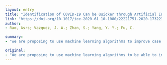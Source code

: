 ```yaml
---
layout: entry
title: "Identification of COVID-19 Can be Quicker through Artificial Intelligence framework using a Mobile Phone-Based Survey in the Populations when Cities/Towns Are Under Quarantine Public's early response to the novel coronavirus-infected pneumonia"
link: "https://doi.org/10.1017/ice.2020.61 10.1080/22221751.2020.1732232"
author:
- Rao, Asrs; Vazquez, J. A.; Zhan, S.; Yang, Y. Y.; Fu, C.

summary:
- "we are proposing to use machine learning algorithms to improve case identifications of COVID-19. This will also reduce the spread in the susceptible populations. We are using a mobile phone-based web survey to improve cases identifications. The algorithms will also be able to improve the spread. It will reduce spread in susceptible populations and reduce spread of the disease. A mobile phone survey will be used to find out if we can use the algorithms."

original:
- "We are proposing to use machine learning algorithms to be able to improve possible case identifications of COVID-19 more quicker when we use a mobile phone-based web survey. This will also reduce the spread in the susceptible populations."
---
```


